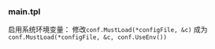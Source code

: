 ### main.tpl
启用系统环境变量：
修改`conf.MustLoad(*configFile, &c)`
成为`conf.MustLoad(*configFile, &c, conf.UseEnv())`
